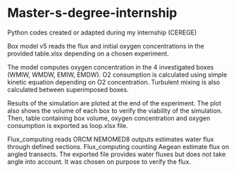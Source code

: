 # Master-s-degree-internship
Python codes created or adapted during my internship (CEREGE)

Box model v5 reads the flux and initial oxygen concentrations in the provided table.xlsx depending on a chosen experiment. 

  The model computes oxygen concentration in the 4 investigated boxes (WMIW, WMDW, EMIW, EMDW). O2 consumption is calculated using simple kinetic equation depending on O2 concentration.
  Turbulent mixing is also calculated between superimposed boxes. 

  Results of the simulation are ploted at the end of the experiment. The plot also shows the volume of each box to verify the viability of the simulation.
  Then, table containing box volume, oxygen concentration and oxygen consumption is exported as loop.xlsx file.


Flux_computing reads ORCM NEMOMED8 outputs estimates water flux through defined sections.
Flux_computing counting Aegean estimate flux on angled transects. The exported file provides water fluxes but does not take angle into account. It was chosen on purpose to verify the flux.
